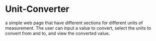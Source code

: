 # Unit-Converter
  a simple web page that  have different sections for different units of measurement. The user can input a value to convert, select the units to convert from and to, and view the converted value.
